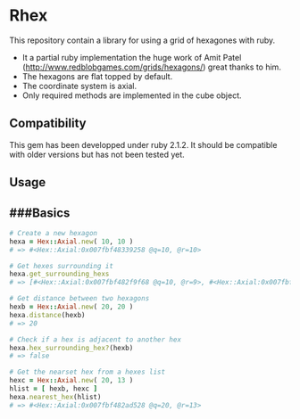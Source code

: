 # Rhex
This repository contain a library for using a grid of hexagones with ruby.

* It a partial ruby implementation the huge work of Amit Patel (http://www.redblobgames.com/grids/hexagons/) great thanks to him.
* The hexagons are flat topped by default.
* The coordinate system is axial.
* Only required methods are implemented in the cube object.

## Compatibility

This gem has been developped under ruby 2.1.2. It should be compatible with older versions but has not been tested yet.

## Usage

###Basics
------

```ruby
# Create a new hexagon
hexa = Hex::Axial.new( 10, 10 )
# => #<Hex::Axial:0x007fbf48339258 @q=10, @r=10>

# Get hexes surrounding it
hexa.get_surrounding_hexs
# => [#<Hex::Axial:0x007fbf482f9f68 @q=10, @r=9>, #<Hex::Axial:0x007fbf482f9f40 @q=11, @r=9>, ... ]

# Get distance between two hexagons
hexb = Hex::Axial.new( 20, 20 )
hexa.distance(hexb)
# => 20

# Check if a hex is adjacent to another hex
hexa.hex_surrounding_hex?(hexb)
# => false

# Get the nearset hex from a hexes list
hexc = Hex::Axial.new( 20, 13 )
hlist = [ hexb, hexc ]
hexa.nearest_hex(hlist)
# => #<Hex::Axial:0x007fbf482ad528 @q=20, @r=13>
```

